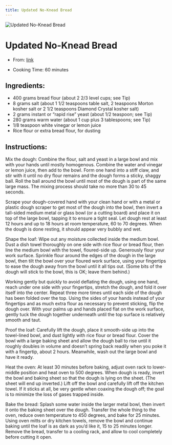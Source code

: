 ```yaml
---
title: Updated No-Knead Bread
---
```


![Updated No-Knead Bread](https://static01.nyt.com/images/2021/05/05/dining/03Kenjirex1/merlin_186913560_24dd1c65-b972-47db-86a8-8b8b010ab741-articleLarge.jpg)

# Updated No-Knead Bread

- From: [link](https://cooking.nytimes.com/recipes/1022147-updated-no-knead-bread)

- Cooking Time: 60 minutes

## Ingredients:

- 400 grams bread flour (about 2 2/3 level cups; see Tip)
- 8 grams salt (about 1 1/2 teaspoons table salt, 2 teaspoons Morton kosher salt or 2 1/2 teaspoons Diamond Crystal kosher salt)
- 2 grams instant or “rapid rise” yeast (about 1/2 teaspoon; see Tip)
- 280 grams warm water (about 1 cup plus 3 tablespoons; see Tip)
- 1/8 teaspoon white vinegar or lemon juice
- Rice flour or extra bread flour, for dusting

## Instructions:

Mix the dough: Combine the flour, salt and yeast in a large bowl and mix with your hands until mostly homogenous. Combine the water and vinegar or lemon juice, then add to the bowl. Form one hand into a stiff claw, and stir with it until no dry flour remains and the dough forms a sticky, shaggy ball. Roll the ball around the bowl until most of the dough is part of the same large mass. The mixing process should take no more than 30 to 45 seconds.

Scrape your dough-covered hand with your clean hand or with a metal or plastic dough scraper to get most of the dough into the bowl, then invert a tall-sided medium metal or glass bowl (or a cutting board) and place it on top of the large bowl, tapping it to ensure a tight seal. Let dough rest at least 12 hours and up to 18 hours at room temperature, 60 to 70 degrees. When the dough is done resting, it should appear very bubbly and wet.

Shape the loaf: Wipe out any moisture collected inside the medium bowl. Dust a dish towel thoroughly on one side with rice flour or bread flour, then line the medium bowl with the towel, floured-side up. Generously flour your work surface. Sprinkle flour around the edges of the dough in the large bowl, then tilt the bowl over your floured work surface, using your fingertips to ease the dough away from the bowl until it all tips out. (Some bits of the dough will stick to the bowl, this is OK; leave them behind.)

Working gently but quickly to avoid deflating the dough, using one hand, reach under one side with your fingertips, stretch the dough, and fold it over itself into the center. Repeat three more times until each side of the dough has been folded over the top. Using the sides of your hands instead of your fingertips and as much extra flour as necessary to prevent sticking, flip the dough over. With your palms up and hands placed flat on the work surface, gently tuck the dough together underneath until the top surface is relatively smooth and taut.

Proof the loaf: Carefully lift the dough, place it smooth-side up into the towel-lined bowl, and dust lightly with rice flour or bread flour. Cover the bowl with a large baking sheet and allow the dough ball to rise until it roughly doubles in volume and doesn’t spring back readily when you poke it with a fingertip, about 2 hours. Meanwhile, wash out the large bowl and have it ready.

Heat the oven: At least 30 minutes before baking, adjust oven rack to lower-middle position and heat oven to 500 degrees. When dough is ready, invert the bowl and baking sheet so that the dough is lying on the sheet. (The sheet will end up inverted.) Lift off the bowl and carefully lift off the kitchen towel. If it sticks at all, be very gentle when coaxing the dough off; the goal is to minimize the loss of gases trapped inside.

Bake the bread: Splash some water inside the larger metal bowl, then invert it onto the baking sheet over the dough. Transfer the whole thing to the oven, reduce oven temperature to 450 degrees, and bake for 25 minutes. Using oven mitts or dry kitchen towels, remove the bowl and continue baking until the loaf is as dark as you’d like it, 15 to 25 minutes longer. Remove the bread, transfer to a cooling rack, and allow to cool completely before cutting it open.
